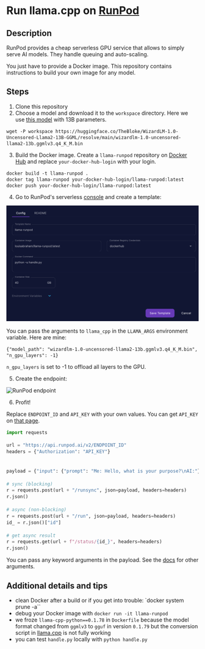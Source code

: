 # Run llama.cpp on [RunPod](https://www.runpod.io/serverless-gpu)


## Description

RunPod provides a cheap serverless GPU service that allows to simply serve AI models. They handle queuing and auto-scaling.

You just have to provide a Docker image. This repository contains instructions to build your own image for any model.

## Steps

1. Clone this repository
2. Choose a model and download it to the `workspace` directory. Here we use [this model](https://huggingface.co/TheBloke/WizardLM-1.0-Uncensored-Llama2-13B-GGML) with 13B parameters.

```
wget -P workspace https://huggingface.co/TheBloke/WizardLM-1.0-Uncensored-Llama2-13B-GGML/resolve/main/wizardlm-1.0-uncensored-llama2-13b.ggmlv3.q4_K_M.bin
```

3. Build the Docker image. Create a `llama-runpod` repository on [Docker Hub](https://hub.docker.com/) and replace `your-docker-hub-login` with your login.

```
docker build -t llama-runpod .
docker tag llama-runpod your-docker-hub-login/llama-runpod:latest
docker push your-docker-hub-login/llama-runpod:latest
```

4. Go to RunPod's serverless [console](https://www.runpod.io/console/serverless) and create a template:

![RunPod template](readme-images/template.png
)

You can pass the arguments to `llama_cpp` in the `LLAMA_ARGS` environment variable. Here are mine:

```
{"model_path": "wizardlm-1.0-uncensored-llama2-13b.ggmlv3.q4_K_M.bin", "n_gpu_layers": -1}
```

`n_gpu_layers` is set to -1 to offload all layers to the GPU.

5. Create the endpoint:

![RunPod endpoint](endpoint.png)

6. Profit!


Replace `ENDPOINT_ID` and `API_KEY` with your own values. You can get `API_KEY` on [that page](https://www.runpod.io/console/serverless/user/settings).


```python
import requests

url = "https://api.runpod.ai/v2/ENDPOINT_ID"
headers = {"Authorization": "API_KEY"}


payload = {"input": {"prompt": "Me: Hello, what is your purpose?\nAI:"}}

# sync (blocking)
r = requests.post(url + "/runsync", json=payload, headers=headers)
r.json()

# async (non-blocking)
r = requests.post(url + "/run", json=payload, headers=headers)
id_ = r.json()["id"]

# get async result
r = requests.get(url + f"/status/{id_}", headers=headers)
r.json()
```

You can pass any keyword arguments in the payload. See the [docs](https://llama-cpp-python.readthedocs.io/en/latest/api-reference/#llama_cpp.Llama.__call__) for other arguments.

## Additional details and tips

- clean Docker after a build or if you get into trouble: `docker system prune -a``
- debug your Docker image with `docker run -it llama-runpod`
- we froze `llama-cpp-python==0.1.78` in `Dockerfile` because the model format changed from `ggmlv3` to `gguf` in version `0.1.79` but the conversion script in [llama.cpp](https://github.com/ggerganov/llama.cpp) is not fully working
- you can test `handle.py` locally with `python handle.py`